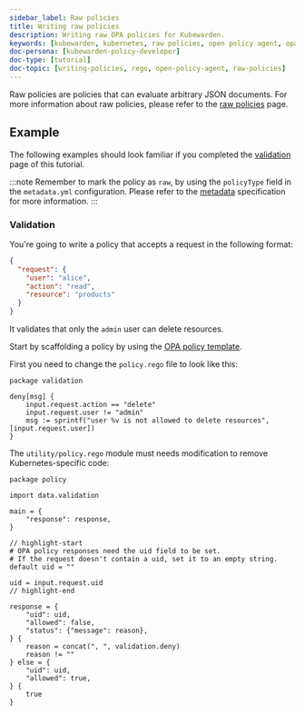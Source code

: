 ```yaml
---
sidebar_label: Raw policies
title: Writing raw policies
description: Writing raw OPA policies for Kubewarden.
keywords: [kubewarden, kubernetes, raw policies, open policy agent, opa, rego]
doc-persona: [kubewarden-policy-developer]
doc-type: [tutorial]
doc-topic: [writing-policies, rego, open-policy-agent, raw-policies]
---
```


<head>
  <link rel="canonical" href="https://docs.kubewarden.io/tutorials/writing-policies/rego/open-policy-agent/raw-policies"/>
</head>

Raw policies are policies that can evaluate arbitrary JSON documents.
For more information about raw policies, please refer to the
[raw policies](../../../../howtos/raw-policies.md) page.

## Example

The following examples should look familiar if you completed the
[validation](02-create-policy.md) page of this tutorial.

:::note
Remember to mark the policy as `raw`,
by using the `policyType` field in the `metadata.yml` configuration.
Please refer to the
[metadata](../../metadata.md)
specification for more information.
:::

### Validation

You're going to write a policy that accepts a request in the following format:

```json
{
  "request": {
    "user": "alice",
    "action": "read",
    "resource": "products"
  }
}
```

It validates that only the `admin` user can delete resources.

Start by scaffolding a policy by using the
[OPA policy template](https://github.com/kubewarden/opa-policy-template).

First you need to change the `policy.rego` file to look like this:

```rego
package validation

deny[msg] {
    input.request.action == "delete"
    input.request.user != "admin"
    msg := sprintf("user %v is not allowed to delete resources", [input.request.user])
}
```

The `utility/policy.rego` module must needs modification to remove Kubernetes-specific code:

```rego
package policy

import data.validation

main = {
	"response": response,
}

// highlight-start
# OPA policy responses need the uid field to be set.
# If the request doesn't contain a uid, set it to an empty string.
default uid = ""

uid = input.request.uid
// highlight-end

response = {
	"uid": uid,
	"allowed": false,
	"status": {"message": reason},
} {
	reason = concat(", ", validation.deny)
	reason != ""
} else = {
	"uid": uid,
	"allowed": true,
} {
	true
}
```
